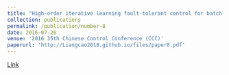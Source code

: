 ```yaml
---
title: "High-order iterative learning fault-tolerant control for batch processes with iteration-varying sensor faults"
collection: publications
permalink: /publication/number-8
date: 2016-07-26
venue: '2016 35th Chinese Control Conference (CCC)'
paperurl: 'http://Liangcao2018.github.io/files/paper8.pdf'
---
```

[Link](https://ieeexplore.ieee.org/abstract/document/8028479)